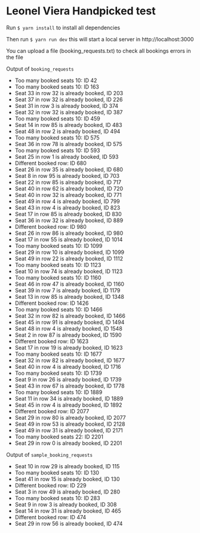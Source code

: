# Leonel Viera Handpicked test

Run `$ yarn install` to install all dependencies

Then run `$ yarn run dev` this will start a local server in http://localhost:3000

You can upload a file (booking_requests.txt) to check all bookings errors in the file

Output of `booking_requests`
- Too many booked seats 10: ID 42
- Too many booked seats 10: ID 163
- Seat 33 in row 32 is already booked, ID 203
- Seat 37 in row 32 is already booked, ID 226
- Seat 31 in row 3 is already booked, ID 374
- Seat 32 in row 32 is already booked, ID 387
- Too many booked seats 10: ID 459
- Seat 14 in row 85 is already booked, ID 483
- Seat 48 in row 2 is already booked, ID 494
- Too many booked seats 10: ID 575
- Seat 36 in row 78 is already booked, ID 575
- Too many booked seats 10: ID 593
- Seat 25 in row 1 is already booked, ID 593
- Different booked row: ID 680
- Seat 26 in row 35 is already booked, ID 680
- Seat 8 in row 95 is already booked, ID 703
- Seat 22 in row 85 is already booked, ID 717
- Seat 40 in row 62 is already booked, ID 720
- Seat 40 in row 32 is already booked, ID 771
- Seat 49 in row 4 is already booked, ID 799
- Seat 43 in row 4 is already booked, ID 823
- Seat 17 in row 85 is already booked, ID 830
- Seat 36 in row 32 is already booked, ID 889
- Different booked row: ID 980
- Seat 26 in row 86 is already booked, ID 980
- Seat 17 in row 55 is already booked, ID 1014
- Too many booked seats 10: ID 1099
- Seat 29 in row 10 is already booked, ID 1099
- Seat 49 in row 22 is already booked, ID 1112
- Too many booked seats 10: ID 1123
- Seat 10 in row 74 is already booked, ID 1123
- Too many booked seats 10: ID 1160
- Seat 46 in row 47 is already booked, ID 1160
- Seat 39 in row 7 is already booked, ID 1179
- Seat 13 in row 85 is already booked, ID 1348
- Different booked row: ID 1426
- Too many booked seats 10: ID 1466
- Seat 32 in row 82 is already booked, ID 1466
- Seat 45 in row 91 is already booked, ID 1494
- Seat 48 in row 4 is already booked, ID 1548
- Seat 2 in row 87 is already booked, ID 1590
- Different booked row: ID 1623
- Seat 17 in row 19 is already booked, ID 1623
- Too many booked seats 10: ID 1677
- Seat 32 in row 82 is already booked, ID 1677
- Seat 40 in row 4 is already booked, ID 1716
- Too many booked seats 10: ID 1739
- Seat 9 in row 26 is already booked, ID 1739
- Seat 43 in row 67 is already booked, ID 1778
- Too many booked seats 10: ID 1889
- Seat 11 in row 34 is already booked, ID 1889
- Seat 45 in row 4 is already booked, ID 1892
- Different booked row: ID 2077
- Seat 29 in row 80 is already booked, ID 2077
- Seat 49 in row 53 is already booked, ID 2128
- Seat 49 in row 31 is already booked, ID 2171
- Too many booked seats 22: ID 2201
- Seat 29 in row 0 is already booked, ID 2201

Output of `sample_booking_requests`

- Seat 10 in row 29 is already booked, ID 115
- Too many booked seats 10: ID 130
- Seat 41 in row 15 is already booked, ID 130
- Different booked row: ID 229
- Seat 3 in row 49 is already booked, ID 280
- Too many booked seats 10: ID 283
- Seat 9 in row 3 is already booked, ID 308
- Seat 14 in row 31 is already booked, ID 465
- Different booked row: ID 474
- Seat 29 in row 56 is already booked, ID 474 
